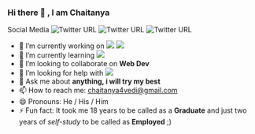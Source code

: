 ### Hi there 👋 , I am Chaitanya

Social Media
![Twitter URL](https://img.shields.io/twitter/url?color=1DA1F2&label=Follow%20%40chaitanya4vedi&logo=Twitter&style=social&url=https%3A%2F%2Ftwitter.com%2Fchaitanya4vedi) ![Twitter URL](https://img.shields.io/twitter/url?label=facebook&logo=Facebook&url=https%3A%2F%2Fwww.facebook.com%2Fchaitanya4vedi) ![Twitter URL](https://img.shields.io/twitter/url?label=instagram&logo=Instagram&style=social&url=https%3A%2F%2Fwww.instagram.com%2Fchaitanya4vedi%2F)


- 🔭 I’m currently working on <img src="https://img.shields.io/badge/django%20-%23092E20.svg?&style=for-the-badge&logo=django&logoColor=white"/> <img src ="https://img.shields.io/badge/postgres-%23316192.svg?&style=for-the-badge&logo=postgresql&logoColor=white"/>
- 🌱 I’m currently learning <img src="https://img.shields.io/badge/react%20-%2320232a.svg?&style=for-the-badge&logo=react&logoColor=%2361DAFB"/>
- 👯 I’m looking to collaborate on <b>Web Dev</b>
- 🤔 I’m looking for help with <img src="https://img.shields.io/badge/Software--Development-<MESSAGE>-#2e4053">
- 💬 Ask me about <b> anything, i will try my best</b>
- 📫 How to reach me:  <a href="mailto:chaitanya4vedi@gmail.com">chaitanya4vedi@gmail.com</a>
- 😄 Pronouns: He / His / Him
- ⚡ Fun fact: It took me 18 years to be called as a <b>Graduate</B> and just two years of <i>self-study</i> to be called as <b>Employed</b> ;)

